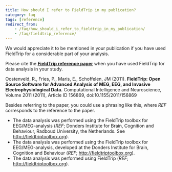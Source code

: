 ```yaml
---
title: How should I refer to FieldTrip in my publication?
category: faq
tags: [reference]
redirect_from:
    - /faq/how_should_i_refer_to_fieldtrip_in_my_publication/
    - /faq/fieldtrip_reference/
---
```


We would appreciate it to be mentioned in your publication if you have used FieldTrip for a considerable part of your analysis.

Please cite the **[FieldTrip reference paper](http://www.hindawi.com/journals/cin/2011/156869/)** when you have used FieldTrip for data analysis in your study.

Oostenveld, R., Fries, P., Maris, E., Schoffelen, JM (2011). **FieldTrip: Open Source Software for Advanced Analysis of MEG, EEG, and Invasive Electrophysiological Data.** Computational Intelligence and Neuroscience, Volume 2011 (2011), Article ID 156869, doi:10.1155/2011/156869

Besides referring to the paper, you could use a phrasing like this, where _REF_ corresponds to the reference to the paper.

- The data analysis was performed using the FieldTrip toolbox for EEG/MEG-analysis (_REF_; Donders Institute for Brain, Cognition and Behaviour, Radboud University, the Netherlands. See <http://fieldtriptoolbox.org>).
- The data analysis was performed using the FieldTrip toolbox for EEG/MEG-analysis, developed at the Donders Institute for Brain, Cognition and Behaviour (_REF_; <http://fieldtriptoolbox.org>).
- The data analysis was performed using FieldTrip (_REF_; <http://fieldtriptoolbox.org>).
